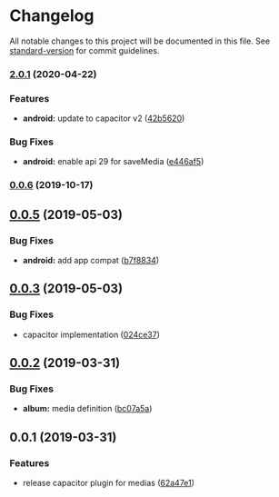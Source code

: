 # Changelog

All notable changes to this project will be documented in this file. See [standard-version](https://github.com/conventional-changelog/standard-version) for commit guidelines.

### [2.0.1](https://github.com/stewwan/capacitor-media/compare/v0.0.6...v2.0.1) (2020-04-22)


### Features

* **android:** update to capacitor v2 ([42b5620](https://github.com/stewwan/capacitor-media/commit/42b56204e5b9aeee7b66934774a174f4b6ab8afb))


### Bug Fixes

* **android:** enable api 29 for saveMedia ([e446af5](https://github.com/stewwan/capacitor-media/commit/e446af568d60fdbe8809e10559a059ad94ab1ece))

### [0.0.6](https://github.com/stewwan/capacitor-media/compare/v0.0.5...v0.0.6) (2019-10-17)



<a name="0.0.5"></a>
## [0.0.5](https://github.com/stewwan/capacitor-media/compare/v0.0.3...v0.0.5) (2019-05-03)


### Bug Fixes

* **android:** add app compat ([b7f8834](https://github.com/stewwan/capacitor-media/commit/b7f8834))



<a name="0.0.3"></a>
## [0.0.3](https://github.com/stewwan/capacitor-media/compare/v0.0.2...v0.0.3) (2019-05-03)


### Bug Fixes

* capacitor implementation ([024ce37](https://github.com/stewwan/capacitor-media/commit/024ce37))



<a name="0.0.2"></a>
## [0.0.2](https://github.com/stewwan/capacitor-media/compare/v0.0.1...v0.0.2) (2019-03-31)


### Bug Fixes

* **album:** media definition ([bc07a5a](https://github.com/stewwan/capacitor-media/commit/bc07a5a))



<a name="0.0.1"></a>
## 0.0.1 (2019-03-31)


### Features

* release capacitor plugin for medias ([62a47e1](https://github.com/stewwan/capacitor-media/commit/62a47e1))
